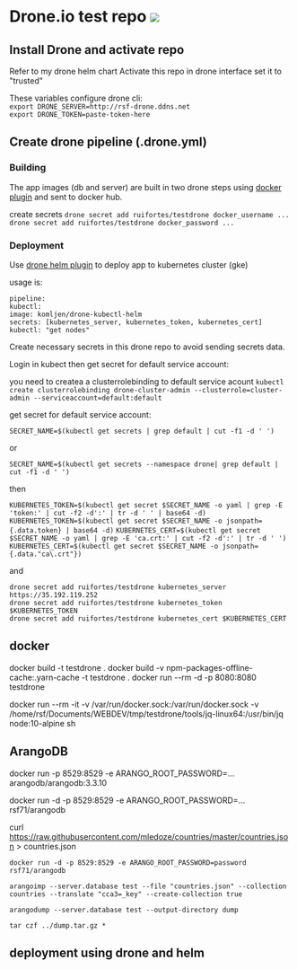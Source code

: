 # Drone.io test repo [![](http://rsf-drone.ddns.net/api/badges/ruifortes/testdrone/status.svg?branch=master)](http://rsf-drone.ddns.net/ruifortes/testdrone)

## Install Drone and activate repo
  Refer to my drone helm chart
  Activate this repo in drone interface set it to "trusted"

  These variables configure drone cli:  
  `export DRONE_SERVER=http://rsf-drone.ddns.net`  
  `export DRONE_TOKEN=paste-token-here`
  
## Create drone pipeline (.drone.yml)  

### Building  

  The app images (db and server) are built in two drone steps using [docker plugin](http://plugins.drone.io/drone-plugins/drone-docker/) and sent to docker hub.
  
  create secrets
  `drone secret add ruifortes/testdrone docker_username ...` 
  `drone secret add ruifortes/testdrone docker_password ...` 
  
### Deployment

  Use [drone helm plugin](https://akomljen.com/set-up-a-drone-ci-cd-pipeline-with-kubernetes/) to deploy app to kubernetes cluster (gke)
  
  usage is:  
  
  ```
  pipeline:
  kubectl:
  image: komljen/drone-kubectl-helm
  secrets: [kubernetes_server, kubernetes_token, kubernetes_cert]
  kubectl: "get nodes"
  ```

  Create necessary secrets in this drone repo to avoid sending secrets data.
  
  Login in kubect then get secret for default service account:

  you need to createa a clusterrolebinding to default service acount
  `kubectl create clusterrolebinding drone-cluster-admin --clusterrole=cluster-admin --serviceaccount=default:default`


  get secret for default service account:

  `SECRET_NAME=$(kubectl get secrets | grep default | cut -f1 -d ' ')`

  or

  `SECRET_NAME=$(kubectl get secrets --namespace drone| grep default | cut -f1 -d ' ')`

  then

  `KUBERNETES_TOKEN=$(kubectl get secret $SECRET_NAME -o yaml | grep -E 'token:' | cut -f2 -d':' | tr -d ' ' | base64 -d)`
  `KUBERNETES_TOKEN=$(kubectl get secret $SECRET_NAME -o jsonpath={.data.token} | base64 -d)`
  `KUBERNETES_CERT=$(kubectl get secret $SECRET_NAME -o yaml | grep -E 'ca.crt:' | cut -f2 -d':' | tr -d ' ')`
  `KUBERNETES_CERT=$(kubectl get secret $SECRET_NAME -o jsonpath={.data."ca\.crt"})`

  and  

  `drone secret add ruifortes/testdrone kubernetes_server https://35.192.119.252`  
  `drone secret add ruifortes/testdrone kubernetes_token $KUBERNETES_TOKEN`  
  `drone secret add ruifortes/testdrone kubernetes_cert $KUBERNETES_CERT`  

## docker

  docker build -t testdrone .
  docker build -v npm-packages-offline-cache:.yarn-cache -t testdrone .
  docker run --rm -d -p 8080:8080 testdrone
  
  docker run --rm -it -v /var/run/docker.sock:/var/run/docker.sock -v /home/rsf/Documents/WEBDEV/tmp/testdrone/tools/jq-linux64:/usr/bin/jq node:10-alpine sh
  
## ArangoDB

docker run -p 8529:8529 -e ARANGO_ROOT_PASSWORD=... arangodb/arangodb:3.3.10

docker run -d -p 8529:8529 -e ARANGO_ROOT_PASSWORD=... rsf71/arangodb


curl https://raw.githubusercontent.com/mledoze/countries/master/countries.json > countries.json

`docker run -d -p 8529:8529 -e ARANGO_ROOT_PASSWORD=password rsf71/arangodb`

`arangoimp --server.database test --file "countries.json" --collection countries --translate "cca3=_key" --create-collection true`

`arangodump --server.database test --output-directory dump`

`tar czf ../dump.tar.gz *`

## deployment using drone and helm

